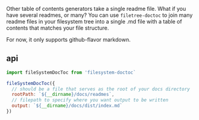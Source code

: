 Other table of contents generators take a single readme file. What if you have several readmes, or many? You can use `filetree-doctoc` to join many readme files in your filesystem tree into a single .md file with a table of contents that matches your file structure.

For now, it only supports github-flavor markdown.

## api

```js
import fileSystemDocToc from 'filesystem-doctoc`

fileSystemDocToc({
  // should be a file that serves as the root of your docs directory
  rootPath: `${__dirname}/docs/readmes`,
  // filepath to specify where you want output to be written
  output: `${__dirname}/docs/dist/index.md`
})
```